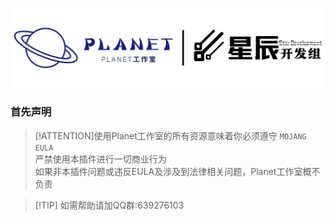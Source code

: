 ![](imgs/星辰.png)
### 首先声明

> [!ATTENTION]使用Planet工作室的所有资源意味着你必须遵守
`MOJANG EULA`  
严禁使用本插件进行一切商业行为  
如果非本插件问题或违反EULA及涉及到法律相关问题，Planet工作室概不负责

> [!TIP] 如需帮助请加QQ群:639276103